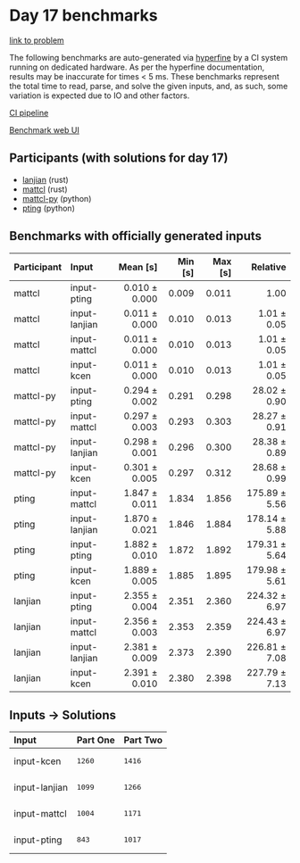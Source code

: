 # Day 17 benchmarks

[link to problem](https://adventofcode.com/2023/day/17)

The following benchmarks are auto-generated via
[hyperfine](https://github.com/sharkdp/hyperfine) by a CI system running on
dedicated hardware. As per the hyperfine documentation, results may be
inaccurate for times < 5 ms. These benchmarks represent the total time to read,
parse, and solve the given inputs, and, as such, some variation is expected due
to IO and other factors.

[CI pipeline](http://ci.papercode.net:8080/teams/main/pipelines/aoc2023)

[Benchmark web UI](https://aoc.ancalagon.black)


## Participants (with solutions for day 17)

- [lanjian](https://github.com/lanjian/aoc-2023) (rust)
- [mattcl](https://github.com/mattcl/aoc2023) (rust)
- [mattcl-py](https://github.com/mattcl/aoc2023-py) (python)
- [pting](https://github.com/pting/aoc2023) (python)


## Benchmarks with officially generated inputs

| Participant | Input | Mean [s] | Min [s] | Max [s] | Relative |
|:---|:---|---:|---:|---:|---:|
| mattcl | input-pting | 0.010 ± 0.000 | 0.009 | 0.011 | 1.00 |
| mattcl | input-lanjian | 0.011 ± 0.000 | 0.010 | 0.013 | 1.01 ± 0.05 |
| mattcl | input-mattcl | 0.011 ± 0.000 | 0.010 | 0.013 | 1.01 ± 0.05 |
| mattcl | input-kcen | 0.011 ± 0.000 | 0.010 | 0.013 | 1.01 ± 0.05 |
| mattcl-py | input-pting | 0.294 ± 0.002 | 0.291 | 0.298 | 28.02 ± 0.90 |
| mattcl-py | input-mattcl | 0.297 ± 0.003 | 0.293 | 0.303 | 28.27 ± 0.91 |
| mattcl-py | input-lanjian | 0.298 ± 0.001 | 0.296 | 0.300 | 28.38 ± 0.89 |
| mattcl-py | input-kcen | 0.301 ± 0.005 | 0.297 | 0.312 | 28.68 ± 0.99 |
| pting | input-mattcl | 1.847 ± 0.011 | 1.834 | 1.856 | 175.89 ± 5.56 |
| pting | input-lanjian | 1.870 ± 0.021 | 1.846 | 1.884 | 178.14 ± 5.88 |
| pting | input-pting | 1.882 ± 0.010 | 1.872 | 1.892 | 179.31 ± 5.64 |
| pting | input-kcen | 1.889 ± 0.005 | 1.885 | 1.895 | 179.98 ± 5.61 |
| lanjian | input-pting | 2.355 ± 0.004 | 2.351 | 2.360 | 224.32 ± 6.97 |
| lanjian | input-mattcl | 2.356 ± 0.003 | 2.353 | 2.359 | 224.43 ± 6.97 |
| lanjian | input-lanjian | 2.381 ± 0.009 | 2.373 | 2.390 | 226.81 ± 7.08 |
| lanjian | input-kcen | 2.391 ± 0.010 | 2.380 | 2.398 | 227.79 ± 7.13 |


## Inputs -> Solutions

| Input | Part One | Part Two |
|:---|:---|:---|
|input-kcen|<pre>1260</pre>|<pre>1416</pre>|
|input-lanjian|<pre>1099</pre>|<pre>1266</pre>|
|input-mattcl|<pre>1004</pre>|<pre>1171</pre>|
|input-pting|<pre>843</pre>|<pre>1017</pre>|